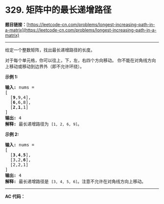 # 329. 矩阵中的最长递增路径

**题目链接：**[https://leetcode-cn.com/problems/longest-increasing-path-in-a-matrix](https://leetcode-cn.com/problems/longest-increasing-path-in-a-matrix)

---

<div class="content__1Y2H">
 <div class="notranslate">
  <p>给定一个整数矩阵，找出最长递增路径的长度。</p> 
  <p>对于每个单元格，你可以往上，下，左，右四个方向移动。 你不能在对角线方向上移动或移动到边界外（即不允许环绕）。</p> 
  <p><strong>示例 1:</strong></p> 
  <pre class="language-text"><strong>输入: </strong>nums = 
[
  [<strong>9</strong>,9,4],
  [<strong>6</strong>,6,8],
  [<strong>2</strong>,<strong>1</strong>,1]
] 
<strong>输出:</strong> 4 
<strong>解释:</strong> 最长递增路径为&nbsp;<code>[1, 2, 6, 9]</code>。</pre> 
  <p><strong>示例 2:</strong></p> 
  <pre class="language-text"><strong>输入:</strong> nums = 
[
  [<strong>3</strong>,<strong>4</strong>,<strong>5</strong>],
  [3,2,<strong>6</strong>],
  [2,2,1]
] 
<strong>输出: </strong>4 
<strong>解释: </strong>最长递增路径是&nbsp;<code>[3, 4, 5, 6]</code>。注意不允许在对角线方向上移动。
</pre> 
 </div>
</div>

---

**AC 代码：**

```java

```